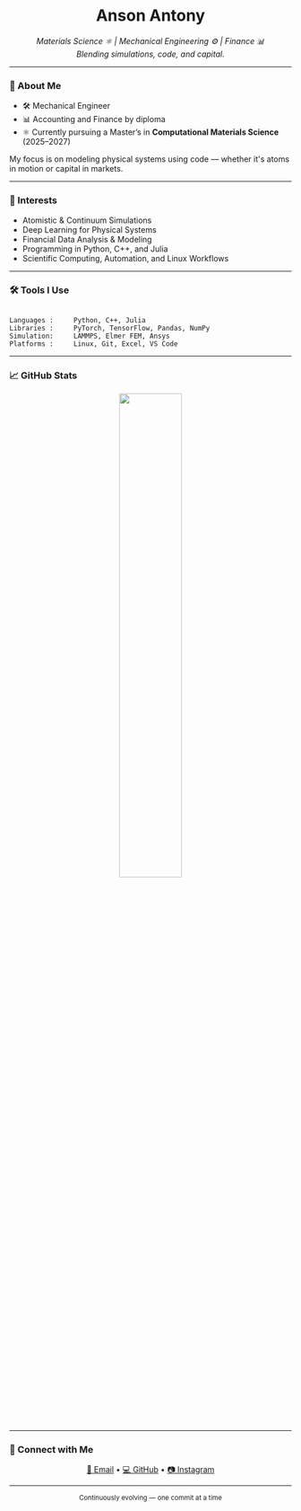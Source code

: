 
<!-- README.md -->

<h1 align="center">Anson Antony</h1>

<p align="center">
  <em>Materials Science ⚛️ | Mechanical Engineering ⚙️ | Finance 📊</em><br>
  <em>Blending simulations, code, and capital.</em>
</p>

---

### 🧭 About Me

- 🛠 Mechanical Engineer  
- 📊 Accounting and Finance by diploma  
- ⚛️ Currently pursuing a Master’s in **Computational Materials Science** (2025–2027)

My focus is on modeling physical systems using code — whether it's atoms in motion or capital in markets.

---

### 🧠 Interests

- Atomistic & Continuum Simulations  
- Deep Learning for Physical Systems  
- Financial Data Analysis & Modeling  
- Programming in Python, C++, and Julia  
- Scientific Computing, Automation, and Linux Workflows

---

### 🛠️ Tools I Use

```

Languages :     Python, C++, Julia
Libraries :     PyTorch, TensorFlow, Pandas, NumPy
Simulation:     LAMMPS, Elmer FEM, Ansys
Platforms :     Linux, Git, Excel, VS Code

```

---

### 📈 GitHub Stats 

<p align="center">
  <img src="https://github-readme-stats.vercel.app/api?username=anson10&show_icons=false&theme=gruvbox&hide_border=true&hide=issues&count_private=true" width="47%" />
  
---

### 🤝 Connect with Me

<p align="center">
  <a href="mailto:sansonmsa@gmail.com">📧 Email</a> • 
  <a href="https://github.com/anson10">💻 GitHub</a> • 
  <a href="https://www.instagram.com/anson.10">📷 Instagram</a>
</p>

---
<p align="center"><sub>Continuously evolving — one commit at a time</sub></p>
